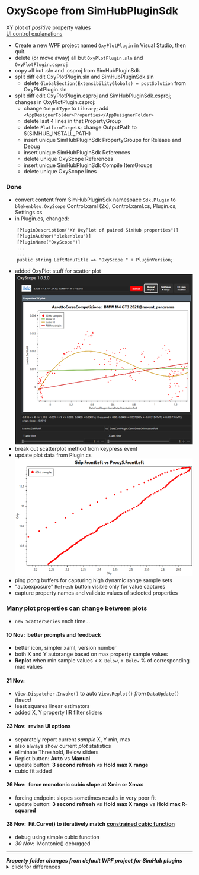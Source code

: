 # OxyScope from SimHubPluginSdk
XY plot of *positive* property values  
[UI control explanations](https://blekenbleu.github.io/SimHub/oxyhelp.htm)  
- Create a new WPF project named `OxyPlotPlugin` in Visual Studio, then quit.  
- delete (or move away) all but `OxyPlotPlugin.sln` and `OxyPlotPlugin.csproj`  
- copy all but .sln and .csproj from SimHubPluginSdk
- split diff edit OxyPlotPlugin.sln and SimHubPluginSdk.sln
	- delete `GlobalSection(ExtensibilityGlobals) = postSolution` from OxyPlotPlugin.sln
- split diff edit OxyPlotPlugin.csproj and SimHubPluginSdk.csproj; changes in OxyPlotPlugin.csproj:
	- change `OutputType` to `Library`; add `<AppDesignerFolder>Properties</AppDesignerFolder>`
	- delete last 4 lines in that PropertyGroup
	- delete `PlatformTarget`s; change OutputPath to $(SIMHUB_INSTALL_PATH)
	- insert unique SimHubPluginSdk PropertyGroups for Release and Debug
	- insert unique SimHubPluginSdk References
	- delete unique OxyScope References
	- insert unique SimHubPluginSdk Compile ItemGroups
	- delete unique OxyScope lines  

### Done
- convert content from SimHubPluginSdk namespace `Sdk.Plugin` to `blekenbleu.OxyScope`
	Control.xaml (2x), Control.xaml.cs, Plugin.cs, Settings.cs
- in Plugin.cs, changed:  
```
    [PluginDescription("XY OxyPlot of paired SimHub properties")]
    [PluginAuthor("blekenbleu")]
    [PluginName("OxyScope")]
	...
	...
	public string LeftMenuTitle => "OxyScope " + PluginVersion;
```
- added OxyPlot stuff for scatter plot  
	![](Doc/pasted.png)  
- break out scatterplot method from keypress event
- update plot data from Plugin.cs  
	![](Doc/proto.png)  
- ping pong buffers for capturing high dynamic range sample sets  
- "autoexposure" `Refresh` button visible only for value captures
- capture property names and validate values of selected properties  

### Many plot properties can change between plots
- `new ScatterSeries` each time...

#### 10 Nov:&nbsp; better prompts and feedback
- better icon, simpler xaml, version number
- both X and Y autorange based on max property sample values
- **Replot** when min sample values < `X Below`, `Y Below` % of corresponding max values
#### 21 Nov:
- `View.Dispatcher.Invoke()` to auto `View.Replot()` *from* `DataUpdate()` *thread*
- least squares linear estimators
- added X, Y property IIR filter sliders
#### 23 Nov:&nbsp; revise UI options
- separately report current *sample* X, Y min, max  
- also always show current *plot* statistics
- eliminate Threshold, Below sliders
- Replot button: **Auto** vs **Manual**
- update button: **3 second refresh** vs **Hold max X range**
- cubic fit added
#### 26 Nov:&nbsp; force monotonic cubic slope at Xmin or Xmax
- forcing endpoint slopes sometimes results in very poor fit
- update button: **3 second refresh** vs **Hold max X range** vs **Hold max R-squared**
#### 28 Nov:&nbsp; Fit.Curve() to iteratively match [constrained cubic function](https://blekenbleu.github.io/static/ImageProcessing/MonotoneCubic.htm)
- debug using simple cubic function
- *30 Nov*:&nbsp;  Montonic() debugged

<hr>
<b><i>Property folder changes from default WPF project for SimHub plugins</i></b>
<details><summary>click for differences</summary>
<ul>
<li>delete <code>Settings.Designer.cs<code> and <code>Settings.settings</code>
<li>copy <code>DesignTimeResources.xaml</code>
<li>in AssemblyInfo.cs, replace NeutralResourcesLanguage assembly lines with SimHubPluginSdk's one-liner
<li>in Resources.Designer.cs, add 10 lines for sdkmenuicon
<li>in Resources.resx, add 4 lines for sdkmenuicon; force othe lines to match
</ul>
</details>
